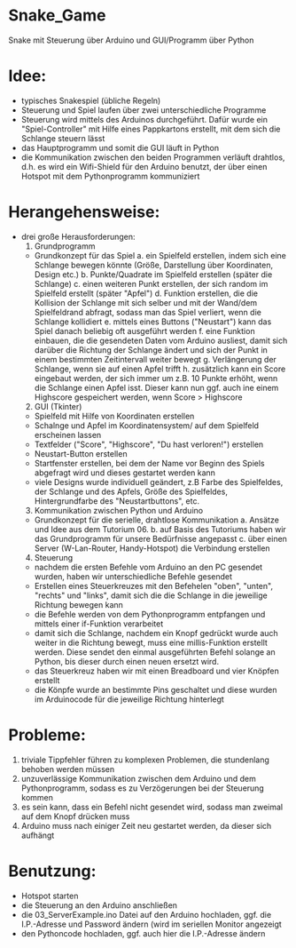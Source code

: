 # Snake_Game
Snake mit Steuerung über Arduino und GUI/Programm über Python
# Idee:
- typisches Snakespiel (übliche Regeln)
- Steuerung und Spiel laufen über zwei unterschiedliche Programme
- Steuerung wird mittels des Arduinos durchgeführt. Dafür wurde ein "Spiel-Controller" mit Hilfe eines Pappkartons erstellt, mit dem     sich die Schlange steuern lässt
- das Hauptprogramm und somit die GUI läuft in Python
- die Kommunikation zwischen den beiden Programmen verläuft drahtlos, d.h. es wird ein Wifi-Shield für den Arduino benutzt, der über einen Hotspot mit dem Pythonprogramm kommuniziert

# Herangehensweise:
- drei große Herausforderungen:
  1. Grundprogramm
    - Grundkonzept für das Spiel
      a. ein Spielfeld erstellen, indem sich eine Schlange bewegen könnte (Größe, Darstellung über Koordinaten, Design etc.)
      b. Punkte/Quadrate im Spielfeld erstellen (später die Schlange)
      c. einen weiteren Punkt erstellen, der sich random im Spielfeld erstellt (später "Apfel")
      d. Funktion erstellen, die die Kollision der Schlange mit sich selber und mit der Wand/dem Spielfeldrand abfragt, sodass man das Spiel verliert, wenn die Schlange kollidiert
      e. mittels eines Buttons ("Neustart") kann das Spiel danach beliebig oft ausgeführt werden
      f. eine Funktion einbauen, die die gesendeten Daten vom Arduino ausliest, damit sich darüber die Richtung der Schlange ändert und sich der Punkt in einem bestimmten Zeitintervall weiter bewegt
      g. Verlängerung der Schlange, wenn sie auf einen Apfel trifft
      h. zusätzlich kann ein Score eingebaut werden, der sich immer um z.B. 10 Punkte erhöht, wenn die Schlange einen Apfel isst. Dieser kann nun ggf. auch ine einem Highscore gespeichert werden, wenn Score > Highscore
  2. GUI (Tkinter)
    - Spielfeld mit Hilfe von Koordinaten erstellen 
    - Schalnge und Apfel im Koordinatensystem/ auf dem Spielfeld erscheinen lassen
    - Textfelder ("Score", "Highscore", "Du hast verloren!") erstellen
    - Neustart-Button erstellen
    - Startfenster erstellen, bei dem der Name vor Beginn des Spiels abgefragt wird und dieses gestartet werden kann
    - viele Designs wurde individuell geändert, z.B Farbe des Spielfeldes, der Schlange und des Apfels, Größe des Spielfeldes, Hintergrundfarbe des "Neustartbuttons", etc.
  3. Kommunikation zwischen Python und Arduino
    - Grundkonzept für die serielle, drahtlose Kommunikation
      a. Ansätze und Idee aus dem Tutorium 06.
      b. auf Basis des Tutoriums haben wir das Grundprogramm für unsere Bedürfnisse angepasst
      c. über einen Server (W-Lan-Router, Handy-Hotspot) die Verbindung erstellen 
   4. Steuerung
    - nachdem die ersten Befehle vom Arduino an den PC gesendet wurden, haben wir unterschiedliche Befehle gesendet
    - Erstellen eines Steuerkreuzes mit den Befehelen "oben", "unten", "rechts" und "links", damit sich die die Schlange in die jeweilige Richtung bewegen kann
    - die Befehle werden von dem Pythonprogramm entpfangen und mittels einer if-Funktion verarbeitet
    - damit sich die Schlange, nachdem ein Knopf gedrückt wurde auch weiter in die Richtung bewegt, muss eine millis-Funktion erstellt werden. Diese sendet den einmal ausgeführten Befehl solange an Python, bis dieser durch einen neuen ersetzt wird.
    - das Steuerkreuz haben wir mit einen Breadboard und vier Knöpfen erstellt 
    - die Könpfe wurde an bestimmte Pins geschaltet und diese wurden im Arduinocode für die jeweilige Richtung hinterlegt
# Probleme:
   1. triviale Tippfehler führen zu komplexen Problemen, die stundenlang behoben werden müssen
   2. unzuverlässige Kommunikation zwischen dem Arduino und dem Pythonprogramm, sodass es zu Verzögerungen bei der Steuerung kommen
   3. es sein kann, dass ein Befehl nicht gesendet wird, sodass man zweimal auf dem Knopf drücken muss
   4. Arduino muss nach einiger Zeit neu gestartet werden, da dieser sich aufhängt
  # Benutzung:
   - Hotspot starten
   -  die Steuerung an den Arduino anschließen
   - die 03_ServerExample.ino Datei auf den Arduino hochladen, ggf. die I.P.-Adresse und Password ändern (wird im seriellen Monitor angezeigt
   - den Pythoncode hochladen, ggf. auch hier die I.P.-Adresse ändern

